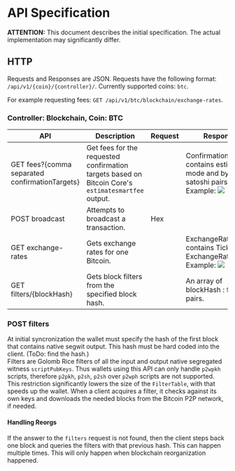 # API Specification

**ATTENTION:** This document describes the initial specification. The actual implementation may significantly differ.

## HTTP

  Requests and Responses are JSON.
  Requests have the following format: `/api/v1/{coin}/{controller}/`.
  Currently supported coins: `btc`.
  
  For example requesting fees: `GET /api/v1/btc/blockchain/exchange-rates`.

### Controller: Blockchain, Coin: BTC

|API | Description | Request | Response |
|--- | ---- | ---- | ---- |
|GET fees?{comma separated confirmationTargets} | Get fees for the requested confirmation targets based on Bitcoin Core's `estimatesmartfee` output. |  | ConfirmationTarget[] contains estimation mode and byte per satoshi pairs. Example: ![](https://i.imgur.com/Ggmif3R.png) |
|POST broadcast | Attempts to broadcast a transaction. | Hex |  |
|GET exchange-rates | Gets exchange rates for one Bitcoin. |  | ExchangeRates[] contains Ticker and ExchangeRate pairs. Example: ![](https://i.imgur.com/Id9cqxq.png) |
|GET filters/{blockHash} | Gets block filters from the specified block hash. |  | An array of blockHash : filter pairs. |

### POST filters

  At initial syncronization the wallet must specify the hash of the first block that contains native segwit output. This hash must be hard coded into the client. (ToDo: find the hash.)  
  Filters are Golomb Rice filters of all the input and output native segregated witness `scriptPubKeys`. Thus wallets using this API can only handle `p2wpkh` scripts, therefore `p2pkh`, `p2sh`, `p2sh` over `p2wph` scripts are not supported. This restriction significantly lowers the size of the `FilterTable`, with that speeds up the wallet.
  When a client acquires a filter, it checks against its own keys and downloads the needed blocks from the Bitcoin P2P network, if needed. 
  
#### Handling Reorgs

  If the answer to the `filters` request is not found, then the client steps back one block and queries the filters with that previous hash. This can happen multiple times. This will only happen when blockchain reorganization happened. 
